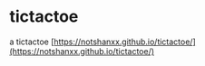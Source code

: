# tictactoe
a tictactoe
[https://notshanxx.github.io/tictactoe/](https://notshanxx.github.io/tictactoe/)
